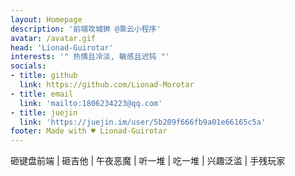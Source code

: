 ```yaml
---
layout: Homepage
description: '前端攻城狮 @乘云小程序'
avatar: /avatar.gif
head: 'Lionad-Guirotar'
interests: '" 热情且冷淡, 敏感且迟钝 "'
socials:
- title: github
  link: https://github.com/Lionad-Morotar
- title: email
  link: 'mailto:1806234223@qq.com' 
- title: juejin
  link: 'https://juejin.im/user/5b209f666fb9a01e66165c5a'
footer: Made with ♥ Lionad-Guirotar
---
```


砸键盘前端 | 砸吉他 | 午夜恶魔 | 听一堆 | 吃一堆 |  兴趣泛滥 | 手残玩家
